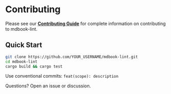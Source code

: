 # Contributing

Please see our **[Contributing Guide](https://joshrotenberg.github.io/mdbook-lint/contributing.html)** for complete information on contributing to mdbook-lint.

## Quick Start

```bash
git clone https://github.com/YOUR_USERNAME/mdbook-lint.git
cd mdbook-lint
cargo build && cargo test
```

Use conventional commits: `feat(scope): description`

Questions? Open an issue or discussion.